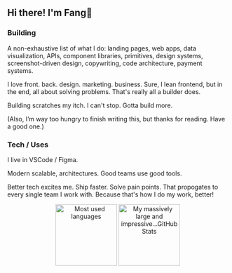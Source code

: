 ## Hi there! I'm Fang🦁

### Building

A non-exhaustive list of what I do: landing pages, web apps, data visualization, APIs, component libraries, primitives, design systems, screenshot-driven design, copywriting, code architecture, payment systems.

I love front. back. design. marketing. business. Sure, I lean frontend, but in the end, all about solving problems. That's really all a builder does.

Building scratches my itch. I can't stop. Gotta build more. 

(Also, I’m way too hungry to finish writing this, but thanks for reading. Have a good one.)

### Tech / Uses

I live in VSCode / Figma.

Modern scalable, architectures. Good teams use good tools. 

Better tech excites me. Ship faster. Solve pain points. That propogates to every single team I work with. Because that's how I do my work, better!

<p align="center">
  <img height="140" src="https://github-readme-stats-armchair-traveller.vercel.app/api/top-langs/?username=armchair-traveller&layout=compact&hide=makefile&theme=nord" alt="Most used languages" />
  <img height="140" src="https://github-readme-stats-armchair-traveller.vercel.app/api?username=armchair-traveller&show_icons=true&count_private=true&hide=stars,prs&theme=nord" alt="My massively large and impressive...GitHub Stats" />
</p>
